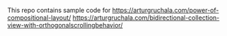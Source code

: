 This repo contains sample code for
https://arturgruchala.com/power-of-compositional-layout/
https://arturgruchala.com/bidirectional-collection-view-with-orthogonalscrollingbehavior/
